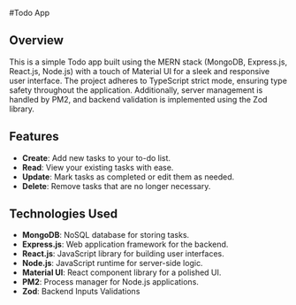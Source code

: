 #Todo App

## Overview
This is a simple Todo app built using the MERN stack (MongoDB, Express.js, React.js, Node.js) with a touch of Material UI for a sleek and responsive user interface. The project adheres to TypeScript strict mode, ensuring type safety throughout the application. Additionally, server management is handled by PM2, and backend validation is implemented using the Zod library.

## Features
- **Create**: Add new tasks to your to-do list.
- **Read**: View your existing tasks with ease.
- **Update**: Mark tasks as completed or edit them as needed.
- **Delete**: Remove tasks that are no longer necessary.

## Technologies Used
- **MongoDB**: NoSQL database for storing tasks.
- **Express.js**: Web application framework for the backend.
- **React.js**: JavaScript library for building user interfaces.
- **Node.js**: JavaScript runtime for server-side logic.
- **Material UI**: React component library for a polished UI.
- **PM2**: Process manager for Node.js applications.
- **Zod**: Backend Inputs Validations
